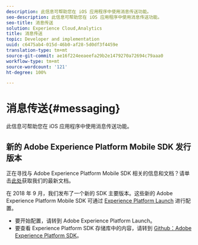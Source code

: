 ```yaml
---
description: 此信息可帮助您在 iOS 应用程序中使用消息传送功能。
seo-description: 此信息可帮助您在 iOS 应用程序中使用消息传送功能。
seo-title: 消息传送
solution: Experience Cloud,Analytics
title: 消息传送
topic: Developer and implementation
uuid: c6475ab4-015d-46b0-af28-5d0df3f4459e
translation-type: tm+mt
source-git-commit: ae16f224eeaeefa29b2e1479270a72694c79aaa0
workflow-type: tm+mt
source-wordcount: '121'
ht-degree: 100%

---
```



# 消息传送{#messaging}

此信息可帮助您在 iOS 应用程序中使用消息传送功能。

## 新的 Adobe Experience Platform Mobile SDK 发行版本

正在寻找与 Adobe Experience Platform Mobile SDK 相关的信息和文档？请单击[此处](https://aep-sdks.gitbook.io/docs/)获取我们的最新文档。

在 2018 年 9 月，我们发布了一个新的 SDK 主要版本。这些新的 Adobe Experience Platform Mobile SDK 可通过 [Experience Platform Launch](https://www.adobe.com/cn/experience-platform/launch.html) 进行配置。

* 要开始配置，请转到 Adobe Experience Platform Launch。
* 要查看 Experience Platform SDK 存储库中的内容，请转到 [Github：Adobe Experience Platform SDK](https://github.com/Adobe-Marketing-Cloud/acp-sdks)。

